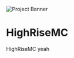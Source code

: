 ![Project Banner]([https://i.imgur.com/pNXvpii.jpeg](https://i.imgur.com/eluUykN.png))

# HighRiseMC

HighRiseMC yeah

